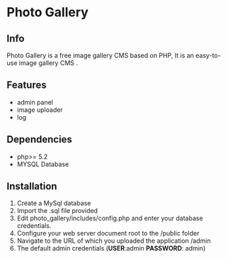 # Photo Gallery
## Info
Photo Gallery is a free image gallery CMS based on PHP, It is an easy-to-use image gallery CMS .

## Features
* admin panel
* image uploader
* log 

## Dependencies
* php>= 5.2
* MYSQL Database

## Installation 
1. Create a MySql database 
2. Import the .sql file provided 
3. Edit photo_gallery/includes/config.php and enter your database credentials.
4. Configure your web server document root to the /public folder
5. Navigate to the URL of which you uploaded the application /admin
6. The default admin credentials (**USER**:admin **PASSWORD**: admin) 

